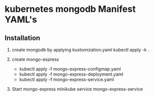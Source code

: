 # kubernetes mongodb Manifest YAML's

## Installation
1. create mongodb by applying kustomization.yaml
   kubectl apply -k .


2. create mongo-express
    - kubectl apply -f mongo-express-configmap.yaml
    - kubectl apply -f mongo-express-deployment.yaml
    - kubectl apply -f mongo-express-service.yaml

3. Start mongo-express
   minikube service mongo-express-service 
